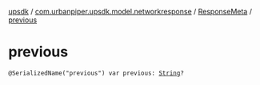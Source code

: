 [upsdk](../../index.md) / [com.urbanpiper.upsdk.model.networkresponse](../index.md) / [ResponseMeta](index.md) / [previous](./previous.md)

# previous

`@SerializedName("previous") var previous: `[`String`](https://kotlinlang.org/api/latest/jvm/stdlib/kotlin/-string/index.html)`?`